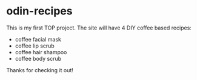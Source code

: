 # odin-recipes
 
This is my first TOP project. The site will have 4 DIY coffee based recipes:
- coffee facial mask
- coffee lip scrub
- coffee hair shampoo
- coffee body scrub

Thanks for checking it out!
 
 
